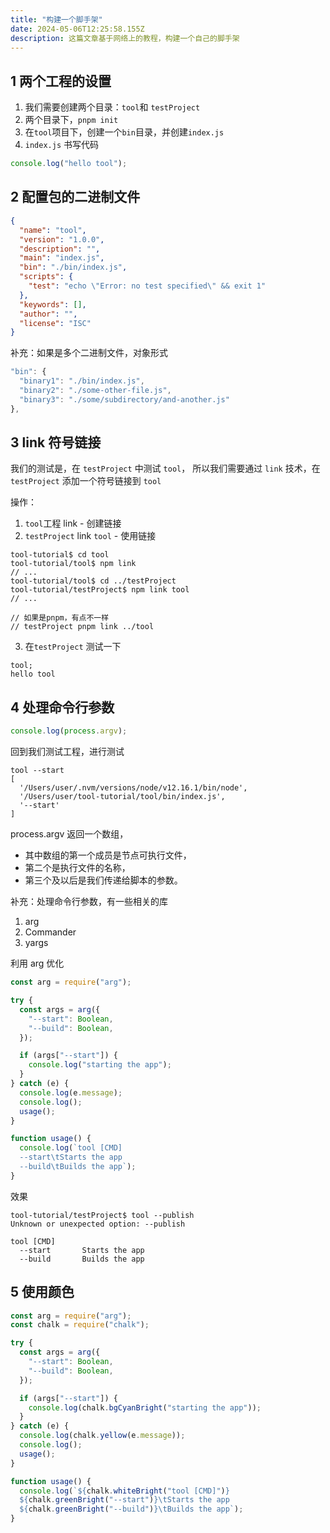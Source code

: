 ```yaml
---
title: "构建一个脚手架"
date: 2024-05-06T12:25:58.155Z
description: 这篇文章基于网络上的教程，构建一个自己的脚手架
---
```


## 1 两个工程的设置

1. 我们需要创建两个目录：`tool`和 `testProject`
2. 两个目录下，`pnpm init`
3. 在`tool`项目下，创建一个`bin`目录，并创建`index.js`
4. `index.js` 书写代码

```js title="too/bin/index.js"
console.log("hello tool");
```

## 2 配置包的二进制文件

```json title="too/package.json"
{
  "name": "tool",
  "version": "1.0.0",
  "description": "",
  "main": "index.js",
  "bin": "./bin/index.js",
  "scripts": {
    "test": "echo \"Error: no test specified\" && exit 1"
  },
  "keywords": [],
  "author": "",
  "license": "ISC"
}
```

补充：如果是多个二进制文件，对象形式

```js
"bin": {
  "binary1": "./bin/index.js",
  "binary2": "./some-other-file.js",
  "binary3": "./some/subdirectory/and-another.js"
},
```

## 3 link 符号链接

我们的测试是，在 `testProject` 中测试 `tool`，
所以我们需要通过 `link` 技术，在 `testProject` 添加一个符号链接到 `tool`

操作：

1. `tool`工程 link - 创建链接
2. `testProject` link `tool` - 使用链接

```shell
tool-tutorial$ cd tool
tool-tutorial/tool$ npm link
// ...
tool-tutorial/tool$ cd ../testProject
tool-tutorial/testProject$ npm link tool
// ...

// 如果是pnpm，有点不一样
// testProject pnpm link ../tool
```

3. 在`testProject` 测试一下

```shell
tool;
hello tool
```

## 4 处理命令行参数

```js title="tool/bin/index.js"
console.log(process.argv);
```

回到我们测试工程，进行测试

```
tool --start
[
  '/Users/user/.nvm/versions/node/v12.16.1/bin/node',
  '/Users/user/tool-tutorial/tool/bin/index.js',
  '--start'
]
```

process.argv 返回一个数组，

- 其中数组的第一个成员是节点可执行文件，
- 第二个是执行文件的名称，
- 第三个及以后是我们传递给脚本的参数。

补充：处理命令行参数，有一些相关的库

1. arg
2. Commander
3. yargs

利用 arg 优化

```js title="tool/bin/index.js"
const arg = require("arg");

try {
  const args = arg({
    "--start": Boolean,
    "--build": Boolean,
  });

  if (args["--start"]) {
    console.log("starting the app");
  }
} catch (e) {
  console.log(e.message);
  console.log();
  usage();
}

function usage() {
  console.log(`tool [CMD]
  --start\tStarts the app
  --build\tBuilds the app`);
}
```

效果

```shell
tool-tutorial/testProject$ tool --publish
Unknown or unexpected option: --publish

tool [CMD]
  --start		Starts the app
  --build		Builds the app
```

## 5 使用颜色

```js
const arg = require("arg");
const chalk = require("chalk");

try {
  const args = arg({
    "--start": Boolean,
    "--build": Boolean,
  });

  if (args["--start"]) {
    console.log(chalk.bgCyanBright("starting the app"));
  }
} catch (e) {
  console.log(chalk.yellow(e.message));
  console.log();
  usage();
}

function usage() {
  console.log(`${chalk.whiteBright("tool [CMD]")}
  ${chalk.greenBright("--start")}\tStarts the app
  ${chalk.greenBright("--build")}\tBuilds the app`);
}
```
